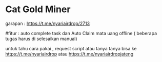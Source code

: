 # Cat Gold Miner

garapan : https://t.me/nyariairdrop/2713

#fitur : auto complete task dan Auto Claim mata uang offline ( beberapa tugas harus di selesaikan manual)

untuk tahu cara pakai , request script atau tanya tanya bisa ke https://t.me/nyariairdrop atau https://t.me/nyariairdropjateng
